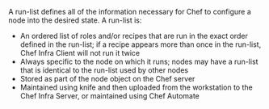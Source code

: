 A run-list defines all of the information necessary for Chef to
configure a node into the desired state. A run-list is:

-   An ordered list of roles and/or recipes that are run in the exact
    order defined in the run-list; if a recipe appears more than once in
    the run-list, Chef Infra Client will not run it twice
-   Always specific to the node on which it runs; nodes may have a
    run-list that is identical to the run-list used by other nodes
-   Stored as part of the node object on the Chef server
-   Maintained using knife and then uploaded from the workstation to the
    Chef Infra Server, or maintained using Chef Automate